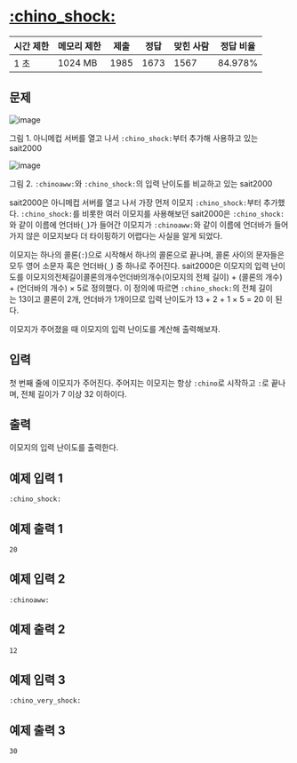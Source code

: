 # [:chino_shock:](https://www.acmicpc.net/problem/27310)

| 시간 제한 | 메모리 제한 | 제출 | 정답 | 맞힌 사람 | 정답 비율 |
| --- | --- | --- | --- | --- | --- |
| 1 초 | 1024 MB | 1985 | 1673 | 1567 | 84.978% |

## 문제

![image](https://upload.acmicpc.net/452dc985-d922-4b4c-aac8-6c4e743e9731/-/preview/)

그림 1. 아니메컵 서버를 열고 나서 `:chino_shock:`부터 추가해 사용하고 있는 sait2000

![image](https://upload.acmicpc.net/f342887f-7d07-45b1-b7be-4ba5d8e4859c/-/preview/)

그림 2. `:chinoaww:`와 `:chino_shock:`의 입력 난이도를 비교하고 있는 sait2000

sait2000은 아니메컵 서버를 열고 나서 가장 먼저 이모지 `:chino_shock:`부터 추가했다. `:chino_shock:`를 비롯한 여러 이모지를 사용해보던 sait2000은 `:chino_shock:`와 같이 이름에 언더바(`_`)가 들어간 이모지가 `:chinoaww:`와 같이 이름에 언더바가 들어가지 않은 이모지보다 더 타이핑하기 어렵다는 사실을 알게 되었다.

이모지는 하나의 콜론(`:`)으로 시작해서 하나의 콜론으로 끝나며, 콜론 사이의 문자들은 모두 영어 소문자 혹은 언더바(`_`) 중 하나로 주어진다. sait2000은 이모지의 입력 난이도를 이모지의전체길이콜론의개수언더바의개수(이모지의 전체 길이) + (콜론의 개수) + (언더바의 개수) × 5로 정의했다. 이 정의에 따르면 `:chino_shock:`의 전체 길이는 13이고 콜론이 2개, 언더바가 1개이므로 입력 난이도가 13 + 2 + 1 × 5 = 20 이 된다.

이모지가 주어졌을 때 이모지의 입력 난이도를 계산해 출력해보자.

## 입력

첫 번째 줄에 이모지가 주어진다. 주어지는 이모지는 항상 `:chino`로 시작하고 `:`로 끝나며, 전체 길이가 7 이상 32 이하이다.

## 출력

이모지의 입력 난이도를 출력한다.

## 예제 입력 1

```
:chino_shock:

```

## 예제 출력 1

```
20

```

## 예제 입력 2

```
:chinoaww:

```

## 예제 출력 2

```
12

```

## 예제 입력 3

```
:chino_very_shock:

```

## 예제 출력 3

```
30
```
